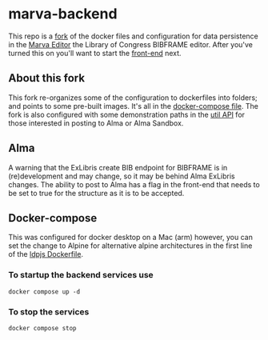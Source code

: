 # marva-backend
This repo is a [fork](https://github.com/lcnetdev/marva-backend) of the docker files and configuration for data persistence in the [Marva Editor](https://bibframe.org/) the Library of Congress BIBFRAME editor. After you've turned this on you'll want to start the [front-end](https://github.com/jimfhahn/marva-frontend/) next.

## About this fork
This fork re-organizes some of the configuration to dockerfiles into folders; and points to some pre-built images. It's all in the [docker-compose file](https://github.com/jimfhahn/marva-backend/blob/master/docker-compose.yml).
The fork is also configured with some demonstration paths in the [util API](https://github.com/jimfhahn/marva-backend/blob/master/util-service/server.js) for those interested in posting to Alma or Alma Sandbox. 
## Alma
A warning that the ExLibris create BIB endpoint for BIBFRAME is in (re)development and may change, so it may be behind Alma ExLibris changes. 
The ability to post to Alma has a flag in the front-end that needs to be set to true for the structure as it is to be accepted.


## Docker-compose
This was configured for docker desktop on a Mac (arm) however, you can set the change to Alpine for alternative alpine architectures in the first line of the [ldpjs Dockerfile](https://github.com/jimfhahn/marva-backend/blob/master/config/ldpjs/Dockerfile).

### To startup the backend services use 
`docker compose up -d`

### To stop the services 
`docker compose stop`
